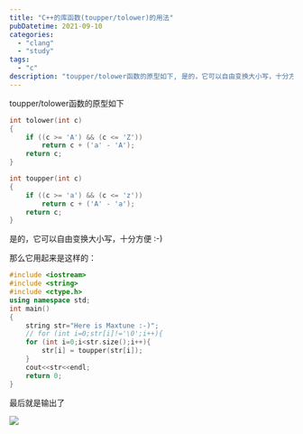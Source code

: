 ```yaml
---
title: "C++的库函数(toupper/tolower)的用法"
pubDatetime: 2021-09-10
categories:
  - "clang"
  - "study"
tags:
  - "c"
description: "toupper/tolower函数的原型如下, 是的，它可以自由变换大小写，十分方便 :-) ,那么它用起来是这样的"
---
```


toupper/tolower函数的原型如下

```cpp
int tolower(int c)
{
	if ((c >= 'A') && (c <= 'Z'))
		return c + ('a' - 'A');
	return c;
}

int toupper(int c)
{
	if ((c >= 'a') && (c <= 'z'))
		return c + ('A' - 'a');
	return c;
}
```

是的，它可以自由变换大小写，十分方便 :-)

那么它用起来是这样的：

```cpp
#include <iostream>
#include <string>
#include <ctype.h>
using namespace std;
int main()
{
    string str="Here is Maxtune :-)";
    // for (int i=0;str[i]!='\0';i++){
    for (int i=0;i<str.size();i++){
        str[i] = toupper(str[i]);
    }
    cout<<str<<endl;
    return 0;
}
```

最后就是输出了

[![](https://maxtuneblog.oss-cn-shenzhen.aliyuncs.com/old/assets/images/1631289919-image.png)](https://mxte.cc/?attachment_id=132)
